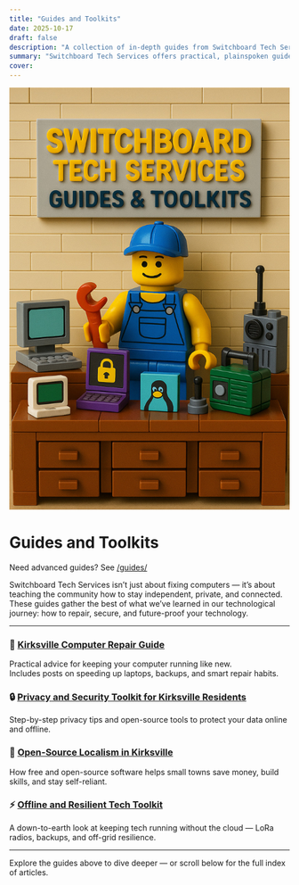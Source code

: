 ```yaml
---
title: "Guides and Toolkits"
date: 2025-10-17
draft: false
description: "A collection of in-depth guides from Switchboard Tech Services — practical, local, and built for Kirksville residents."
summary: "Switchboard Tech Services offers practical, plainspoken guides on repair, privacy, open-source tools, and resilient technology for Kirksville and beyond."
cover: 
---
```

![Toolkit Guides](images/toolkit-guides.jpg)
# Guides and Toolkits

Need advanced guides? See [/guides/](/guides/)

Switchboard Tech Services isn’t just about fixing computers — it’s about teaching the community how to stay independent, private, and connected.  
These guides gather the best of what we’ve learned in our technological journey: how to repair, secure, and future-proof your technology.

---

### 🧰 [Kirksville Computer Repair Guide](/pillar-page/kirksville-computer-repair-guide/)
Practical advice for keeping your computer running like new.  
Includes posts on speeding up laptops, backups, and smart repair habits.

### 🔒 [Privacy and Security Toolkit for Kirksville Residents](/pillar-page/privacy-and-security-toolkit-for-kirksville-residents/)
Step-by-step privacy tips and open-source tools to protect your data online and offline.

### 🐧 [Open-Source Localism in Kirksville](/pillar-page/open-source-localism-in-kirksville/)
How free and open-source software helps small towns save money, build skills, and stay self-reliant.

### ⚡ [Offline and Resilient Tech Toolkit](/pillar-page/offline-resilient-tech-toolkit/)
A down-to-earth look at keeping tech running without the cloud — LoRa radios, backups, and off-grid resilience.

---

Explore the guides above to dive deeper — or scroll below for the full index of articles.

